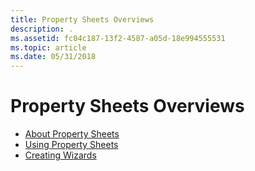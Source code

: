 ```yaml
---
title: Property Sheets Overviews
description: .
ms.assetid: fc04c187-13f2-4587-a05d-18e994555531
ms.topic: article
ms.date: 05/31/2018
---
```


# Property Sheets Overviews

-   [About Property Sheets](property-sheets.md)
-   [Using Property Sheets](using-property-sheets.md)
-   [Creating Wizards](wizards.md)

 

 




